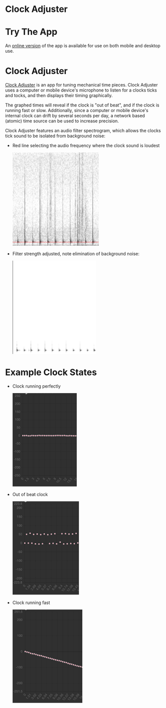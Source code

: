 # Clock Adjuster

# Try The App
An [online version](https://jamesmikesell.github.io/ClockAdjuster/)  of the app is available for use on both mobile and desktop use.

# Clock Adjuster

[Clock Adjuster](https://jamesmikesell.github.io/ClockAdjuster/)  is an app for tuning mechanical time pieces.  Clock Adjuster uses a computer or mobile device's microphone to listen for a clocks ticks and tocks, and then displays their timing graphically.

The graphed times will reveal if the clock is "out of beat", and if the clock is running fast or slow.  Additionally, since a computer or mobile device's internal clock can drift by several seconds per day, a network based (atomic) time source can be used to increase precision.

Clock Adjuster features an audio filter spectrogram, which allows the clocks tick sound to be isolated from background noise:

- Red line selecting the audio frequency where the clock sound is loudest

   <img src="https://github.com/jamesmikesell/ClockAdjuster/blob/master/readme-files/filter-select.jpg" height="300">
- Filter strength adjusted, note elimination of background noise:

   <img src="https://github.com/jamesmikesell/ClockAdjuster/blob/master/readme-files/filtered.jpg" height="300">


# Example Clock States
- Clock running perfectly

   <img src="https://github.com/jamesmikesell/ClockAdjuster/blob/master/readme-files/in-beat.jpg" height="300">
- Out of beat clock

   <img src="https://github.com/jamesmikesell/ClockAdjuster/blob/master/readme-files/out-of-beat.jpg" height="300">
- Clock running fast

   <img src="https://github.com/jamesmikesell/ClockAdjuster/blob/master/readme-files/fast.jpg" height="300">
